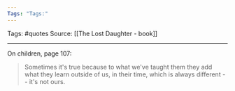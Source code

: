 ```yaml
---
Tags: "Tags:"
---
```

Tags: #quotes 
Source: [[The Lost Daughter - book]]
********************************************************
On children, page 107:

> Sometimes it's true because to what we've taught them they add what they learn outside of us, in their time, which is always different -- it's not ours.